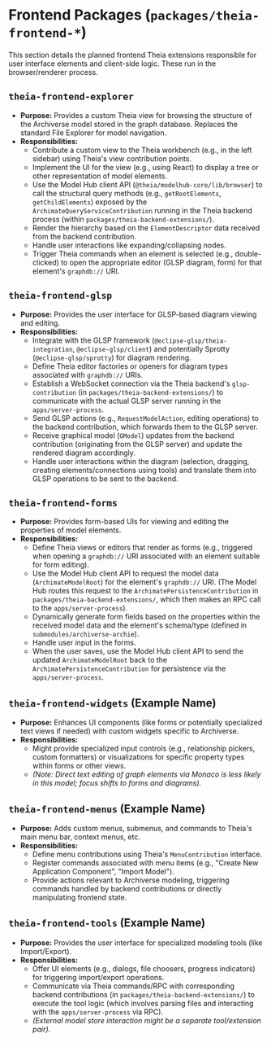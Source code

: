 # Frontend Packages (`packages/theia-frontend-*`)

This section details the planned frontend Theia extensions responsible for user interface elements and client-side logic. These run in the browser/renderer process.

## `theia-frontend-explorer`

*   **Purpose:** Provides a custom Theia view for browsing the structure of the Archiverse model stored in the graph database. Replaces the standard File Explorer for model navigation.
*   **Responsibilities:**
    *   Contribute a custom view to the Theia workbench (e.g., in the left sidebar) using Theia's view contribution points.
    *   Implement the UI for the view (e.g., using React) to display a tree or other representation of model elements.
    *   Use the Model Hub client API (`@theia/modelhub-core/lib/browser`) to call the structural query methods (e.g., `getRootElements`, `getChildElements`) exposed by the `ArchimateQueryServiceContribution` running in the Theia backend process (within `packages/theia-backend-extensions/`).
    *   Render the hierarchy based on the `ElementDescriptor` data received from the backend contribution.
    *   Handle user interactions like expanding/collapsing nodes.
    *   Trigger Theia commands when an element is selected (e.g., double-clicked) to open the appropriate editor (GLSP diagram, form) for that element's `graphdb://` URI.

## `theia-frontend-glsp`

*   **Purpose:** Provides the user interface for GLSP-based diagram viewing and editing.
*   **Responsibilities:**
    *   Integrate with the GLSP framework (`@eclipse-glsp/theia-integration`, `@eclipse-glsp/client`) and potentially Sprotty (`@eclipse-glsp/sprotty`) for diagram rendering.
    *   Define Theia editor factories or openers for diagram types associated with `graphdb://` URIs.
    *   Establish a WebSocket connection via the Theia backend's `glsp-contribution` (in `packages/theia-backend-extensions/`) to communicate with the actual GLSP server running in the `apps/server-process`.
    *   Send GLSP actions (e.g., `RequestModelAction`, editing operations) to the backend contribution, which forwards them to the GLSP server.
    *   Receive graphical model (`GModel`) updates from the backend contribution (originating from the GLSP server) and update the rendered diagram accordingly.
    *   Handle user interactions within the diagram (selection, dragging, creating elements/connections using tools) and translate them into GLSP operations to be sent to the backend.

## `theia-frontend-forms`

*   **Purpose:** Provides form-based UIs for viewing and editing the properties of model elements.
*   **Responsibilities:**
    *   Define Theia views or editors that render as forms (e.g., triggered when opening a `graphdb://` URI associated with an element suitable for form editing).
    *   Use the Model Hub client API to request the model data (`ArchimateModelRoot`) for the element's `graphdb://` URI. (The Model Hub routes this request to the `ArchimatePersistenceContribution` in `packages/theia-backend-extensions/`, which then makes an RPC call to the `apps/server-process`).
    *   Dynamically generate form fields based on the properties within the received model data and the element's schema/type (defined in `submodules/archiverse-archie`).
    *   Handle user input in the forms.
    *   When the user saves, use the Model Hub client API to send the updated `ArchimateModelRoot` back to the `ArchimatePersistenceContribution` for persistence via the `apps/server-process`.

## `theia-frontend-widgets` (Example Name)

*   **Purpose:** Enhances UI components (like forms or potentially specialized text views if needed) with custom widgets specific to Archiverse.
*   **Responsibilities:**
    *   Might provide specialized input controls (e.g., relationship pickers, custom formatters) or visualizations for specific property types within forms or other views.
    *   *(Note: Direct text editing of graph elements via Monaco is less likely in this model; focus shifts to forms and diagrams).*

## `theia-frontend-menus` (Example Name)

*   **Purpose:** Adds custom menus, submenus, and commands to Theia's main menu bar, context menus, etc.
*   **Responsibilities:**
    *   Define menu contributions using Theia's `MenuContribution` interface.
    *   Register commands associated with menu items (e.g., "Create New Application Component", "Import Model").
    *   Provide actions relevant to Archiverse modeling, triggering commands handled by backend contributions or directly manipulating frontend state.

## `theia-frontend-tools` (Example Name)

*   **Purpose:** Provides the user interface for specialized modeling tools (like Import/Export).
*   **Responsibilities:**
    *   Offer UI elements (e.g., dialogs, file choosers, progress indicators) for triggering import/export operations.
    *   Communicate via Theia commands/RPC with corresponding backend contributions (in `packages/theia-backend-extensions/`) to execute the tool logic (which involves parsing files and interacting with the `apps/server-process` via RPC).
    *   *(External model store interaction might be a separate tool/extension pair).*
